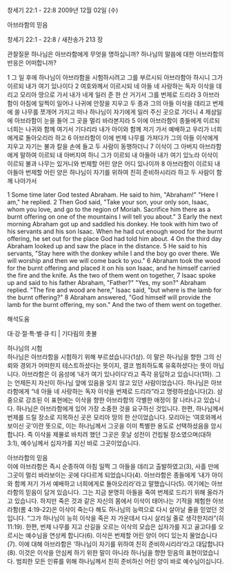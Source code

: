 창세기 22:1 - 22:8 
2009년 12월 02일 (수)

아브라함의 믿음



창세기 22:1 - 22:8 / 새찬송가 213 장


관찰질문
하나님은 아브라함에게 무엇을 명하십니까?
하나님의 말씀에 대한 아브라함의 반응은 어떠합니까?

1 그 일 후에 하나님이 아브라함을 시험하시려고 그를 부르시되 아브라함아 하시니 그가 이르되 내가 여기 있나이다 2 여호와께서 이르시되 네 아들 네 사랑하는 독자 이삭을 데리고 모리아 땅으로 가서 내가 네게 일러 준 한 산 거기서 그를 번제로 드리라 3 아브라함이 아침에 일찍이 일어나 나귀에 안장을 지우고 두 종과 그의 아들 이삭을 데리고 번제에 쓸 나무를 쪼개어 가지고 떠나 하나님이 자기에게 일러 주신 곳으로 가더니 4 제삼일에 아브라함이 눈을 들어 그 곳을 멀리 바라본지라 
5 이에 아브라함이 종들에게 이르되 너희는 나귀와 함께 여기서 기다리라 내가 아이와 함께 저기 가서 예배하고 우리가 너희에게로 돌아오리라 하고 6 아브라함이 이에 번제 나무를 가져다가 그의 아들 이삭에게 지우고 자기는 불과 칼을 손에 들고 두 사람이 동행하더니 7 이삭이 그 아버지 아브라함에게 말하여 이르되 내 아버지여 하니 그가 이르되 내 아들아 내가 여기 있노라 이삭이 이르되 불과 나무는 있거니와 번제할 어린 양은 어디 있나이까 8 아브라함이 이르되 내 아들아 번제할 어린 양은 하나님이 자기를 위하여 친히 준비하시리라 하고 두 사람이 함께 나아가서  

1 Some time later God tested Abraham. He said to him, "Abraham!" "Here I am," he replied. 2 Then God said, "Take your son, your only son, Isaac, whom you love, and go to the region of Moriah. Sacrifice him there as a burnt offering on one of the mountains I will tell you about." 3 Early the next morning Abraham got up and saddled his donkey. He took with him two of his servants and his son Isaac. When he had cut enough wood for the burnt offering, he set out for the place God had told him about. 4 On the third day Abraham looked up and saw the place in the distance. 5 He said to his servants, "Stay here with the donkey while I and the boy go over there. We will worship and then we will come back to you." 6 Abraham took the wood for the burnt offering and placed it on his son Isaac, and he himself carried the fire and the knife. As the two of them went on together, 7 Isaac spoke up and said to his father Abraham, "Father?" "Yes, my son?" Abraham replied. "The fire and wood are here," Isaac said, "but where is the lamb for the burnt offering?" 8 Abraham answered, "God himself will provide the lamb for the burnt offering, my son." And the two of them went on together.

해석도움





대·강·절·특·별·큐·티 | 기다림의 촛불

하나님의 시험  
하나님은 아브라함을 시험하기 위해 부르셨습니다(1상). 이 말은 하나님을 향한 그의 신뢰와 경외가 어떠한지 테스트하셨다는 뜻이지, 결코 범죄하도록 유혹하셨다는 뜻이 아닙니다. 아브라함은 이 음성에 ‘내가 여기 있나이다’라고 즉각 응답하고 있습니다(1하). 그는 언제든지 자신이 하나님 앞에 있음을 잊지 않고 있던 사람이었습니다. 하나님은 아브라함에게 “네 아들 네 사랑하는 독자 이삭을 번제로 드리라”라고 명령하셨습니다(2). 삼중으로 강조된 이 표현에는 이삭을 향한 아브라함의 각별한 애정이 잘 나타나고 있습니다. 하나님은 아브라함에게 있어 가장 소중한 것을 요구하신 것입니다. 한편, 하나님께서 번제를 드릴 장소로 지목하신 곳은 모리아 땅의 한 산이었습니다. 모리아는 ‘여호와께서 보이신 곳’이란 뜻으로, 이는 하나님께서 그곳을 이미 특별한 용도로 선택하셨음을 암시합니다. 즉 이삭을 제물로 바치려 했던 그곳은 훗날 성전이 건립될 장소였으며(대하 3:1), 예수님께서 십자가를 지신 바로 그곳이었습니다.

아브라함의 믿음  
이에 아브라함은 즉시 순종하여 아침 일찍 그 아들을 데리고 출발하였고(3), 사흘 만에 그곳이 멀리 바라보이는 곳에 다다르게 되었습니다(4). 아브라함은 종들에게 ‘내가 아이와 함께 저기 가서 예배하고 너희에게로 돌아오리라’라고 말했습니다(5). 여기에는 아브라함의 믿음이 담겨 있습니다. 그는 지금 분명히 아들을 죽여 번제로 드리기 위해 올라가고 있습니다. 하지만 죽은 것과 같은 자신의 몸에서 이삭이 태어나는 기적을 체험한 아브라함(롬 4:19-22)은 이삭이 죽는다 해도 하나님의 능력으로 다시 살아날 줄을 믿었던 것입니다. “그가 하나님이 능히 이삭을 죽은 자 가운데서 다시 살리실 줄로 생각한지라”(히 11:19). 한편, 번제 나무를 지고 산길을 오르는 이삭의 모습은 십자가를 지고 골고다를 오르시는 예수님을 연상케 합니다(6). 이삭은 번제할 어린 양이 어디 있는지 물었습니다(7). 이에 대해 아브라함은 ‘하나님이 자기를 위하여 친히 준비하시리라’라고 대답합니다(8). 이것은 이삭을 안심케 하기 위한 말이 아니라 하나님을 향한 믿음의 표현이었습니다. 범죄한 모든 인류를 위해 하나님께서 친히 준비하신 어린 양이 바로 예수님이십니다.